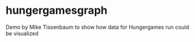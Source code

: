 hungergamesgraph
================

Demo by Mike Tissenbaum to show how data for Hungergames run could
be visualized
